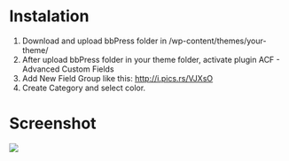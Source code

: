 # Instalation
1. Download and upload bbPress folder in /wp-content/themes/your-theme/
2. After upload bbPress folder in your theme folder, activate plugin ACF - Advanced Custom Fields
3. Add New Field Group like this: http://i.pics.rs/VJXsO
4. Create Category and select color.

# Screenshot

<img src="http://image.prntscr.com/image/594c64107e9641a6b150558530f3be6e.png">